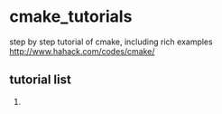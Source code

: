 # cmake_tutorials
step by step tutorial of cmake, including rich examples
http://www.hahack.com/codes/cmake/
## tutorial list
1.
